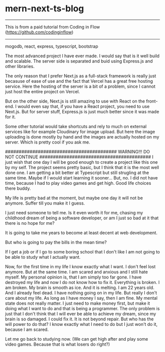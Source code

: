 # mern-next-ts-blog

*********************************************************************************
This is from a paid tutorial from Coding in Flow (https://github.com/codinginflow)
*********************************************************************************

mogodb, react, express, typescript, bootstrap

The most advanced project I have ever made. I would say that is it well build and scalable.
The server side is separated and buid using Express.js and other libraries.

The only reason that I prefer Next.js as a full-stack framework is really just becasuse of ease of use and the fact that Vercel has a great free hosting service.
Here the hosting of the server is a bit of a problem, since I cannot just host the entire project on Vercel.

But on the other side, Next.js is still amazing to use with React on the front-end. 
I would even say that, if you have a React project, you need to use Next.js.
But for server stuff, Express.js is just much better since it was made for it.

Some other tutorial would take shortcuts and rely to much on external services like for example Cloudinary for image upload.
But here the image uploading is done mostly by hand and the images are actually hosted on my server.
Which is pretty cool if you ask me.

#########################################
WARNING!!! DO NOT CONTINUE
#########################################
I just wish that one day I will be good enough to create a project like this one by my self.
The project seems pretty basic, but I think that it is the most well done one.
I am getting a bit better at Typescript but still strugling at the same time.
Maybe if I would start learning it sooner...
But, no. I did not have time, because I had to play video games and get high. Good life choices there buddy.

My life is pretty bad at the moment, but maybe one day it will not be anymore.
Suffer till you make it I guess.

I just need someone to tell me. 
Is it even worth it for me, chasing my childhood dream of being a software developer, or am I just so bad at it that there is no hope for me?

It is going to take me years to become at least decent at web development. 

But who is going to pay the bills in the mean time?

If I get a job or if I go to some boring school that I don't like I am not going to be able to study what I actually want.

Now, for the first time in my life I know exactly what I want. I don't feel lost anymore. But at the same time. I am scared and anxious and I still hate myself.
My personal opinion is, that I am simply too far gone. I have destroyed my life and now I do not know how to fix it. Everything is broken. I am broken. My brain is smooth as ice. And it is melting. I am 22 years old. And I already feel dead. I have nothing going on in my life. But really I don't care about my life. As long as I have money I say, then I am fine. My mental state does not really matter. I just need to make money first, but make it doing what I want to do and that is being a programmer. The only problem is just that I don't think that I will ever be able to achieve my dream, since my brain is so damaged. I could fix it. It is not beyond repair. But who has the will power to do that? I know exactly what I need to do but I just won't do it, because I am scared. 


Let me go back to studying now.
(We can get high after and play some video games. Because that is what losers do right?)


